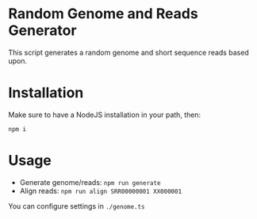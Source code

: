 # Random Genome and Reads Generator

This script generates a random genome and short sequence reads based upon.

# Installation
Make sure to have a NodeJS installation in your path, then:
```
npm i
```

# Usage
- Generate genome/reads: `npm run generate`
- Align reads: `npm run align SRR00000001 XX000001`

You can configure settings in `./genome.ts`
